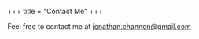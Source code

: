 +++
title = "Contact Me"
+++

Feel free to contact me at [jonathan.channon@gmail.com](mailto:jonathan.channon@gmail.com)
